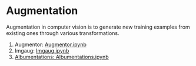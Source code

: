# Augmentation

Augmentation in computer vision is to generate new training examples from existing ones through various transformations.

1. Augmentor: <a href="">Augmentor.ipynb</a>
2. Imgaug: <a href="https://github.com/RishavMishraRM/Augmentation/blob/main/Imgaug.ipynb">Imgaug.ipynb
3. Albumentations: Albumentations.ipynb


